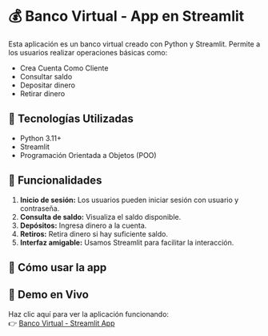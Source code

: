 # 💰 Banco Virtual - App en Streamlit

Esta aplicación es un banco virtual creado con Python y Streamlit. Permite a los usuarios realizar operaciones básicas como:

- Crea Cuenta Como Cliente
- Consultar saldo
- Depositar dinero
- Retirar dinero
  
## 📌 Tecnologías Utilizadas

- Python 3.11+
- Streamlit
- Programación Orientada a Objetos (POO)

## 🚀 Funcionalidades

1. **Inicio de sesión:** Los usuarios pueden iniciar sesión con usuario y contraseña.
2. **Consulta de saldo:** Visualiza el saldo disponible.
3. **Depósitos:** Ingresa dinero a la cuenta.
4. **Retiros:** Retira dinero si hay suficiente saldo.
5. **Interfaz amigable:** Usamos Streamlit para facilitar la interacción.

## 🧪 Cómo usar la app

## 🚀 Demo en Vivo

Haz clic aquí para ver la aplicación funcionando:  
👉 [Banco Virtual - Streamlit App](https://bancoapp-yossimar-fintech.streamlit.app/)

